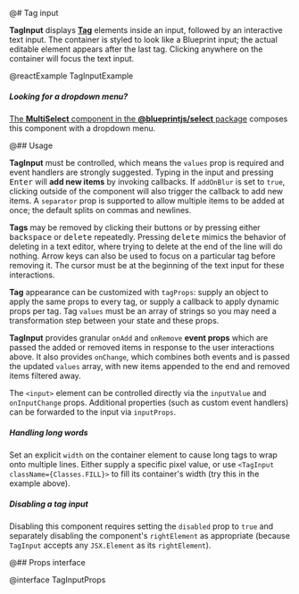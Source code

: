 @# Tag input

**TagInput** displays [**Tag**](#core/components/tag) elements inside an input, followed by an interactive text input.
The container is styled to look like a Blueprint input; the actual editable element appears after the last tag.
Clicking anywhere on the container will focus the text input.

@reactExample TagInputExample

<div class="@ns-callout @ns-intent-success @ns-icon-info-sign @ns-callout-has-body-content">
    <h5 class="@ns-heading">Looking for a dropdown menu?</h5>

[The **MultiSelect** component in the **@blueprintjs/select** package](#select/multi-select)
composes this component with a dropdown menu.

</div>

@## Usage

**TagInput** must be controlled, which means the `values` prop is required and event handlers are strongly suggested.
Typing in the input and pressing <kbd>Enter</kbd> will **add new items** by invoking callbacks. If `addOnBlur` is
set to `true`, clicking outside of the component will also trigger the callback to add new items. A `separator` prop is
supported to allow multiple items to be added at once; the default splits on commas and newlines.

**Tags** may be removed by clicking their <span class="@ns-icon-standard @ns-icon-cross"></span> buttons or by pressing
either <kbd>backspace</kbd> or <kbd>delete</kbd> repeatedly. Pressing <kbd>delete</kbd> mimics the behavior of deleting
in a text editor, where trying to delete at the end of the line will do nothing. Arrow keys can also be used to focus
on a particular tag before removing it. The cursor must be at the beginning of the text input for these interactions.

**Tag** appearance can be customized with `tagProps`: supply an object to apply the same props to every tag, or supply
a callback to apply dynamic props per tag. Tag `values` must be an array of strings so you may need a transformation
step between your state and these props.

**TagInput** provides granular `onAdd` and `onRemove` **event props** which are passed the added or removed items in
response to the user interactions above. It also provides `onChange`, which combines both events and is passed the
updated `values` array, with new items appended to the end and removed items filtered away.

The `<input>` element can be controlled directly via the `inputValue` and `onInputChange` props. Additional properties
(such as custom event handlers) can be forwarded to the input via `inputProps`.

<div class="@ns-callout @ns-intent-primary @ns-icon-info-sign @ns-callout-has-body-content">
    <h5 class="@ns-heading">Handling long words</h5>

Set an explicit `width` on the container element to cause long tags to wrap onto multiple lines.
Either supply a specific pixel value, or use `<TagInput className={Classes.FILL}>`
to fill its container's width (try this in the example above).

</div>

<div class="@ns-callout @ns-intent-primary @ns-icon-info-sign @ns-callout-has-body-content">
    <h5 class="@ns-heading">Disabling a tag input</h5>

Disabling this component requires setting the `disabled` prop to `true`
and separately disabling the component's `rightElement` as appropriate
(because `TagInput` accepts any `JSX.Element` as its `rightElement`).

</div>

@## Props interface

@interface TagInputProps
